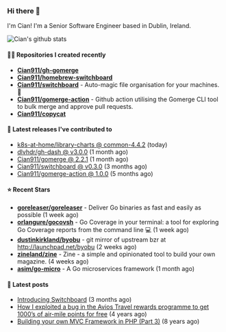 ### Hi there 👋

I'm Cian! I'm a Senior Software Engineer based in Dublin, Ireland.

![Cian's github stats](https://github-readme-stats.vercel.app/api?username=CIan911&theme=dracula&show_icons=true)

#### 👨‍💻 Repositories I created recently
- **[Cian911/gh-gomerge](https://github.com/Cian911/gh-gomerge)**
- **[Cian911/homebrew-switchboard](https://github.com/Cian911/homebrew-switchboard)**
- **[Cian911/switchboard](https://github.com/Cian911/switchboard)** - Auto-magic file organisation for your machines. :open_file_folder:
- **[Cian911/gomerge-action](https://github.com/Cian911/gomerge-action)** - Github action utilising the Gomerge CLI tool to bulk merge and approve pull requests. 
- **[Cian911/copycat](https://github.com/Cian911/copycat)**

#### 🚀 Latest releases I've contributed to


- [k8s-at-home/library-charts @ common-4.4.2](https://github.com/k8s-at-home/library-charts/releases/tag/common-4.4.2) (today)
- [dlvhdr/gh-dash @ v3.0.0](https://github.com/dlvhdr/gh-dash/releases/tag/v3.0.0) (1 month ago)
- [Cian911/gomerge @ 2.2.1](https://github.com/Cian911/gomerge/releases/tag/2.2.1) (1 month ago)
- [Cian911/switchboard @ v0.3.0](https://github.com/Cian911/switchboard/releases/tag/v0.3.0) (3 months ago)
- [Cian911/gomerge-action @ 1.0.0](https://github.com/Cian911/gomerge-action/releases/tag/1.0.0) (5 months ago)

#### ⭐ Recent Stars


- **[goreleaser/goreleaser](https://github.com/goreleaser/goreleaser)** - Deliver Go binaries as fast and easily as possible (1 week ago)
- **[orlangure/gocovsh](https://github.com/orlangure/gocovsh)** - Go Coverage in your terminal: a tool for exploring Go Coverage reports from the command line 💻 (1 week ago)
- **[dustinkirkland/byobu](https://github.com/dustinkirkland/byobu)** - git mirror of upstream bzr at http://launchpad.net/byobu (2 weeks ago)
- **[zineland/zine](https://github.com/zineland/zine)** - Zine - a simple and opinionated tool to build your own magazine. (4 weeks ago)
- **[asim/go-micro](https://github.com/asim/go-micro)** - A Go microservices framework (1 month ago)

#### 📄 Latest posts
- [Introducing Switchboard](https://ciangallagher.me/2022/01/28/Introducing-switchboard/) (3 months ago)
- [How I exploited a bug in the Avios Travel rewards programme to get 1000’s of air-mile points for free](https://ciangallagher.me/2018/04/21/How-i-exploited-a-bug-in-the-avios-travel-rewards-system/) (4 years ago)
- [Building your own MVC Framework in PHP (Part 3)](https://ciangallagher.me/2013/11/03/Building-your-own-mvc-framework-in-php-part-3/) (8 years ago)
